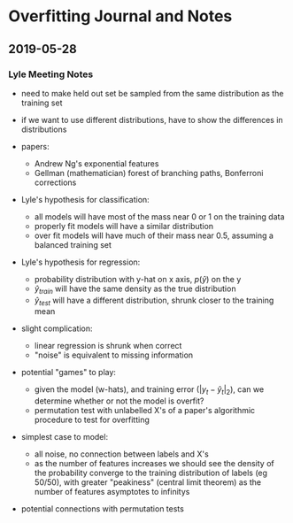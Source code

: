 # Overfitting Journal and Notes

## 2019-05-28

### Lyle Meeting Notes

- need to make held out set be sampled from the same distribution as the training set
- if we want to use different distributions, have to show the differences in distributions
- papers: 
  - Andrew Ng's exponential features
  - Gellman (mathematician) forest of branching paths, Bonferroni corrections
- Lyle's hypothesis for classification:
  - all models will have most of the mass near 0 or 1 on the training data
  - properly fit models will have a similar distribution
  - over fit models will have much of their mass near 0.5, assuming a balanced training set
- Lyle's hypothesis for regression:
  - probability distribution with y-hat on x axis, $p(\hat{y})$ on the y
  - $\hat{y}_{train}$ will have the same density as the true distribution
  - $\hat{y}_{test}$ will have a different distribution, shrunk closer to the training mean
- slight complication:  
  - linear regression is shrunk when correct
  - "noise" is equivalent to missing information

- potential "games" to play:
  - given the model (w-hats), and training error ($|y_t - \hat{y}_t|_2$), can we determine whether or not the model is overfit?
  - permutation test with unlabelled X's of a paper's algorithmic procedure to test for overfitting

- simplest case to model:
  - all noise, no connection between labels and X's
  - as the number of features increases we should see the density of the probability converge to the training distribution of labels (eg 50/50), with greater "peakiness" (central limit theorem) as the number of features asymptotes to infinitys
- potential connections with permutation tests
